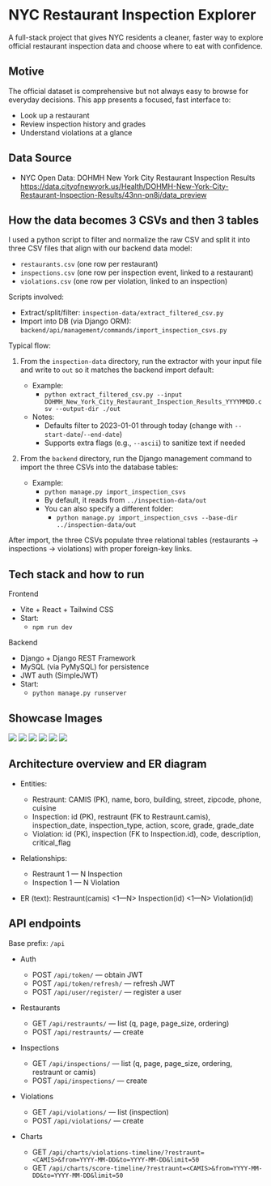 # NYC Restaurant Inspection Explorer

A full-stack project that gives NYC residents a cleaner, faster way to explore official restaurant inspection data and choose where to eat with confidence.

## Motive

The official dataset is comprehensive but not always easy to browse for everyday decisions. This app presents a focused, fast interface to:
- Look up a restaurant
- Review inspection history and grades
- Understand violations at a glance

## Data Source

- NYC Open Data: DOHMH New York City Restaurant Inspection Results
  https://data.cityofnewyork.us/Health/DOHMH-New-York-City-Restaurant-Inspection-Results/43nn-pn8j/data_preview

## How the data becomes 3 CSVs and then 3 tables

I used a python script to filter and normalize the raw CSV and split it into three CSV files that align with our backend data model:

- `restaurants.csv` (one row per restaurant)
- `inspections.csv` (one row per inspection event, linked to a restaurant)
- `violations.csv` (one row per violation, linked to an inspection)

Scripts involved:
- Extract/split/filter: `inspection-data/extract_filtered_csv.py`
- Import into DB (via Django ORM): `backend/api/management/commands/import_inspection_csvs.py`

Typical flow:
1) From the `inspection-data` directory, run the extractor with your input file and write to `out` so it matches the backend import default:
   - Example:
     - `python extract_filtered_csv.py --input DOHMH_New_York_City_Restaurant_Inspection_Results_YYYYMMDD.csv --output-dir ./out`
   - Notes:
     - Defaults filter to 2023-01-01 through today (change with `--start-date`/`--end-date`)
     - Supports extra flags (e.g., `--ascii`) to sanitize text if needed

2) From the `backend` directory, run the Django management command to import the three CSVs into the database tables:
   - Example:
     - `python manage.py import_inspection_csvs`
     - By default, it reads from `../inspection-data/out`
     - You can also specify a different folder:
       - `python manage.py import_inspection_csvs --base-dir ../inspection-data/out`

After import, the three CSVs populate three relational tables (restaurants → inspections → violations) with proper foreign-key links.

## Tech stack and how to run

Frontend
- Vite + React + Tailwind CSS
- Start:
  - `npm run dev`

Backend
- Django + Django REST Framework
- MySQL (via PyMySQL) for persistence
- JWT auth (SimpleJWT)
- Start:
  - `python manage.py runserver`

## Showcase Images

![](showcase-screenshots/eatsafe-login.png)
![](showcase-screenshots/eatsafe-register.png)
![](showcase-screenshots/eatsafe-restraunts.png)
![](showcase-screenshots/eatsafe-inspections.png)
![](showcase-screenshots/eatsafe-violations.png)
![](showcase-screenshots/eatsafe-add-inspections.png)

## Architecture overview and ER diagram

- Entities:
  - Restraunt: CAMIS (PK), name, boro, building, street, zipcode, phone, cuisine
  - Inspection: id (PK), restraunt (FK to Restraunt.camis), inspection_date, inspection_type, action, score, grade, grade_date
  - Violation: id (PK), inspection (FK to Inspection.id), code, description, critical_flag

- Relationships:
  - Restraunt 1 — N Inspection
  - Inspection 1 — N Violation

- ER (text):
  Restraunt(camis) <1—N> Inspection(id) <1—N> Violation(id)

## API endpoints

Base prefix: `/api`

- Auth
  - POST `/api/token/` — obtain JWT
  - POST `/api/token/refresh/` — refresh JWT
  - POST `/api/user/register/` — register a user

- Restaurants
  - GET `/api/restraunts/` — list (q, page, page_size, ordering)
  - POST `/api/restraunts/` — create

- Inspections
  - GET `/api/inspections/` — list (q, page, page_size, ordering, restraunt or camis)
  - POST `/api/inspections/` — create

- Violations
  - GET `/api/violations/` — list (inspection)
  - POST `/api/violations/` — create

- Charts
  - GET `/api/charts/violations-timeline/?restraunt=<CAMIS>&from=YYYY-MM-DD&to=YYYY-MM-DD&limit=50`
  - GET `/api/charts/score-timeline/?restraunt=<CAMIS>&from=YYYY-MM-DD&to=YYYY-MM-DD&limit=50`
